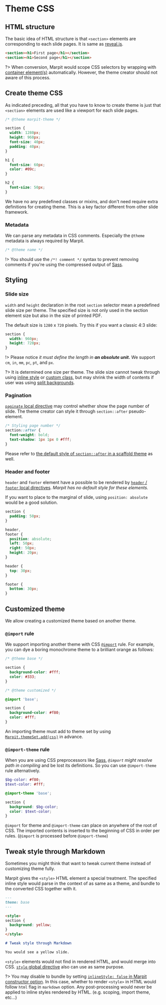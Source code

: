 # Theme CSS

## HTML structure

The basic idea of HTML structure is that `<section>` elements are corresponding to each slide pages. It is same as [reveal.js](https://github.com/hakimel/reveal.js/#markup).

```html
<section><h1>First page</h1></section>
<section><h1>Second page</h1></section>
```

?> When conversion, Marpit would scope CSS selectors by wrapping with [container element(s)](/usage#package-customize-container-elements) automatically. However, the theme creator should not aware of this process.

## Create theme CSS

As indicated preceding, all that you have to know to create theme is just that `<section>` elements are used like a viewport for each slide pages.

```css
/* @theme marpit-theme */

section {
  width: 1280px;
  height: 960px;
  font-size: 40px;
  padding: 40px;
}

h1 {
  font-size: 60px;
  color: #09c;
}

h2 {
  font-size: 50px;
}
```

We have no any predefined classes or mixins, and don't need require extra definitions for creating theme. This is a key factor different from other slide framework.

### Metadata

We can parse any metadata in CSS comments. Especially the `@theme` metadata is always required by Marpit.

```css
/* @theme name */
```

!> You should use the `/*! comment */` syntax to prevent removing comments if you're using the compressed output of [Sass].

## Styling

### Slide size

`width` and `height` declaration in the root `section` selector mean a predefined slide size per theme. The specified size is not only used in the section element size but also in the size of printed PDF.

The default size is `1280` x `720` pixels. Try this if you want a classic 4:3 slide:

```css
section {
  width: 960px;
  height: 720px;
}
```

!> Please notice _it must define the length in **an absolute unit.**_ We support `cm`, `in`, `mm`, `pc`, `pt`, and `px`.

?> It is determined one size per theme. The slide size cannot tweak through using [inline style](#tweak-style-through-markdown) or [custom class](/directives#class), but may shrink the width of contents if user was using [split backgrounds](/image-syntax#split-backgrounds).

### Pagination

[`paginate` local directive](/directives#pagination) may control whether show the page number of slide. The theme creator can style it through `section::after` pseudo-element.

```css
/* Styling page number */
section::after {
  font-weight: bold;
  text-shadow: 1px 1px 0 #fff;
}
```

Please refer to [the default style of `section::after` in a scaffold theme](https://github.com/marp-team/marpit/blob/master/src/theme/scaffold.js) as well.

### Header and footer

`header` and `footer` element have a possible to be rendered by [`header` / `footer` local directives](/directives#header-and-footer). _Marpit has no default style for these elements._

If you want to place to the marginal of slide, using `position: absolute` would be a good solution.

```css
section {
  padding: 50px;
}

header,
footer {
  position: absolute;
  left: 50px;
  right: 50px;
  height: 20px;
}

header {
  top: 30px;
}

footer {
  bottom: 30px;
}
```

## Customized theme

We allow creating a customized theme based on another theme.

### `@import` rule

[@import]: https://developer.mozilla.org/en-US/docs/Web/CSS/@import

We support importing another theme with CSS [`@import`][@import] rule. For example, you can dye a boring monochrome theme to a brilliant orange as follows:

```css
/* @theme base */

section {
  background-color: #fff;
  color: #333;
}
```

```css
/* @theme customized */

@import 'base';

section {
  background-color: #f80;
  color: #fff;
}
```

An importing theme must add to theme set by using [`Marpit.themeSet.add(css)`](/usage#add-to-theme-set) in advance.

### `@import-theme` rule

When you are using CSS preprocessors like [Sass], _`@import` might resolve path in compiling_ and be lost its definitions. So you can use `@import-theme` rule alternatively.

[sass]: https://sass-lang.com/

```scss
$bg-color: #f80;
$text-color: #fff;

@import-theme 'base';

section {
  background: $bg-color;
  color: $text-color;
}
```

`@import` for theme and `@import-theme` can place on anywhere of the root of CSS. The imported contents is inserted to the beginning of CSS in order per rules. (`@import` is processed before `@import-theme`)

## Tweak style through Markdown

Sometimes you might think that want to tweak current theme instead of customizing theme fully.

Marpit gives the `<style>` HTML element a special treatment. The specified inline style would parse in the context of as same as a theme, and bundle to the converted CSS together with it.

```markdown
---
theme: base
---

<style>
section {
  background: yellow;
}
</style>

# Tweak style through Markdown

You would see a yellow slide.
```

`<style>` elements would not find in rendered HTML, and would merge into CSS. [`style` global directive](/directives#tweak-theme-style) also can use as same purpose.

?> You may disable to bundle by setting [`inlineStyle: false` in Marpit constructor option](https://marpit-api.marp.app/marpit). In this case, whether to render `<style>` in HTML would follow `html` flag in `markdown` option. Any post-processing would never be applied to inline styles rendered by HTML. (e.g. scoping, import theme, etc...)
